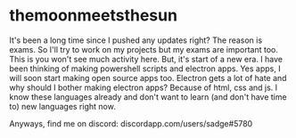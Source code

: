 # themoonmeetsthesun
It's been a long time since I pushed any updates right? The reason is exams. So I'll try to work on my projects but my exams are important too. This is you won't see much activity here. But, it's start of a new era. I have been thinking of making powershell scripts and electron apps. Yes apps, I will soon start making open source apps too. Electron gets a lot of hate and why should I bother making electron apps? Because of html, css and js. I know these languages already and don't want to learn (and don't have time to) new languages right now.

Anyways, find me on discord:
discordapp.com/users/sadge#5780
